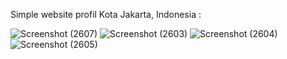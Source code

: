 Simple website profil Kota Jakarta, Indonesia :

![Screenshot (2607)](https://github.com/anisasdrwnto/Jakarta-profile/assets/128852081/04efe9ea-8c4f-4050-b27b-fb2aca17479b)
![Screenshot (2603)](https://github.com/anisasdrwnto/Jakarta-profile/assets/128852081/d54b492c-27c2-4a8e-8bd1-67d543381de4)
![Screenshot (2604)](https://github.com/anisasdrwnto/Jakarta-profile/assets/128852081/aa16ba05-6fca-4e78-aef1-668b7a69525e)
![Screenshot (2605)](https://github.com/anisasdrwnto/Jakarta-profile/assets/128852081/785a393c-eca2-4750-b9eb-a114fb9a03b3)
